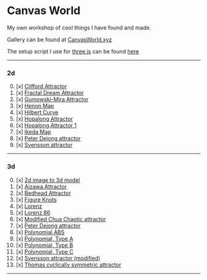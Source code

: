 
# Canvas World

My own workshop of cool things I have found and made.

Gallery can be found at [CanvasWorld.xyz](http://CanvasWorld.xyz)

The setup script I use for [three.js](https://threejs.org/) can be found [here](/ThreeSetup.js)

----


### 2d
0. [x] [Clifford Attractor](http://canvasworld.xyz/2d_Clifford_Attractor)
1. [x] [Fractal Dream Attractor](http://canvasworld.xyz/2d_Fractal_Dream_Attractor)
2. [x] [Gumowski-Mira Attractor](http://canvasworld.xyz/2d_Gumowski-Mira_Attractor)
3. [x] [Henon Map](http://canvasworld.xyz/2d_Henon_Map)
4. [x] [Hilbert Curve](http://canvasworld.xyz/2d_Hilbert_Curve)
5. [x] [Hopalong Attractor](http://canvasworld.xyz/2d_Hopalong_Attractor)
6. [x] [Hopalong Attractor 1](http://canvasworld.xyz/2d_Hopalong_Attractor_1)
7. [x] [Ikeda Map](http://canvasworld.xyz/2d_Ikeda_Map)
8. [x] [Peter Dejong attractor](http://canvasworld.xyz/2d_Peter_Dejong_attractor)
9. [x] [Svensson attractor](http://canvasworld.xyz/2d_Svensson_attractor)
---
### 3d
0. [x] [2d image to 3d model](http://canvasworld.xyz/3d_2d_image_to_3d_model)
1. [x] [Aizawa Attractor](http://canvasworld.xyz/3d_Aizawa_Attractor)
2. [x] [Bedhead Attractor](http://canvasworld.xyz/3d_Bedhead_Attractor)
3. [x] [Figure Knots](http://canvasworld.xyz/3d_Figure_Knots)
4. [x] [Lorenz](http://canvasworld.xyz/3d_Lorenz)
5. [x] [Lorenz 86](http://canvasworld.xyz/3d_Lorenz_86)
6. [x] [Modified Chua Chaotic attractor](http://canvasworld.xyz/3d_Modified_Chua_Chaotic_attractor)
7. [x] [Peter Dejong attractor](http://canvasworld.xyz/3d_Peter_Dejong_attractor)
8. [x] [Polynomial ABS](http://canvasworld.xyz/3d_Polynomial_ABS)
9. [x] [Polynomial, Type A](http://canvasworld.xyz/3d_Polynomial,_Type_A)
10. [x] [Polynomial, Type B](http://canvasworld.xyz/3d_Polynomial,_Type_B)
11. [x] [Polynomial, Type C](http://canvasworld.xyz/3d_Polynomial,_Type_C)
12. [x] [Svensson attractor (modified)](http://canvasworld.xyz/3d_Svensson_attractor_(modified))
13. [x] [Thomas cyclically symmetric attractor](http://canvasworld.xyz/3d_Thomas_cyclically_symmetric_attractor)
---